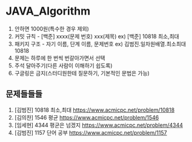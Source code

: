 # JAVA_Algorithm

1. 안하면 1000원(특수한 경우 제외)
2. 커밋 규칙 - [백준] xxxx(문제 번호) xxx(제목) ex) [백준] 10818 최소,최대
3. 패키지 구조 - 자기 이름, 단계 이름, 문제번호 ex) 김범진.일차원배열.최소최대10818
4. 문제는 하루에 한 번씩 번갈아가면서 선택
5. 주석 달아주기(다른 사람이 이해하기 쉽도록)
6. 구글링은 금지(스터디원한테 질문하기, 기본적인 문법은 가능)

## 문제들들들
1. [김범진] 10818 최소,최대 https://www.acmicpc.net/problem/10818
2. [김의찬] 1546 평균 https://www.acmicpc.net/problem/1546
3. [임세현] 4344 평균은 넘겠지 https://www.acmicpc.net/problem/4344
4. [김범진] 1157 단어 공부 https://www.acmicpc.net/problem/1157
